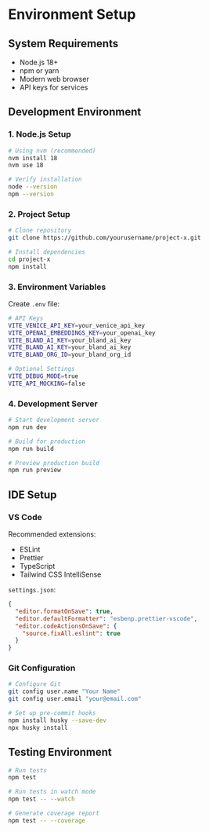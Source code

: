 # Environment Setup

## System Requirements

- Node.js 18+
- npm or yarn
- Modern web browser
- API keys for services

## Development Environment

### 1. Node.js Setup

```bash
# Using nvm (recommended)
nvm install 18
nvm use 18

# Verify installation
node --version
npm --version
```

### 2. Project Setup

```bash
# Clone repository
git clone https://github.com/yourusername/project-x.git

# Install dependencies
cd project-x
npm install
```

### 3. Environment Variables

Create `.env` file:

```bash
# API Keys
VITE_VENICE_API_KEY=your_venice_api_key
VITE_OPENAI_EMBEDDINGS_KEY=your_openai_key
VITE_BLAND_AI_KEY=your_bland_ai_key
VITE_BLAND_AI_KEY=your_bland_ai_key
VITE_BLAND_ORG_ID=your_bland_org_id

# Optional Settings
VITE_DEBUG_MODE=true
VITE_API_MOCKING=false
```

### 4. Development Server

```bash
# Start development server
npm run dev

# Build for production
npm run build

# Preview production build
npm run preview
```

## IDE Setup

### VS Code

Recommended extensions:
- ESLint
- Prettier
- TypeScript
- Tailwind CSS IntelliSense

`settings.json`:
```json
{
  "editor.formatOnSave": true,
  "editor.defaultFormatter": "esbenp.prettier-vscode",
  "editor.codeActionsOnSave": {
    "source.fixAll.eslint": true
  }
}
```

### Git Configuration

```bash
# Configure Git
git config user.name "Your Name"
git config user.email "your@email.com"

# Set up pre-commit hooks
npm install husky --save-dev
npx husky install
```

## Testing Environment

```bash
# Run tests
npm test

# Run tests in watch mode
npm test -- --watch

# Generate coverage report
npm test -- --coverage
```